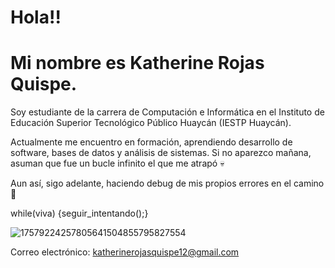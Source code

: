 # Hola!!
# Mi nombre es Katherine Rojas Quispe. 
Soy estudiante de la carrera de Computación e Informática en el Instituto de Educación Superior Tecnológico Público Huaycán (IESTP Huaycán).

Actualmente me encuentro en formación, aprendiendo desarrollo de software, bases de datos y análisis de sistemas. Si no aparezco mañana, asuman que fue un bucle infinito el que me atrapó 💀

Aun así, sigo adelante, haciendo debug de mis propios errores en el camino 🐞

while(viva) {seguir_intentando();}

![17579224257805641504855795827554](https://github.com/user-attachments/assets/033cbf6d-9d7e-4352-ac96-28cc87011bbb)

Correo electrónico: 
katherinerojasquispe12@gmail.com
